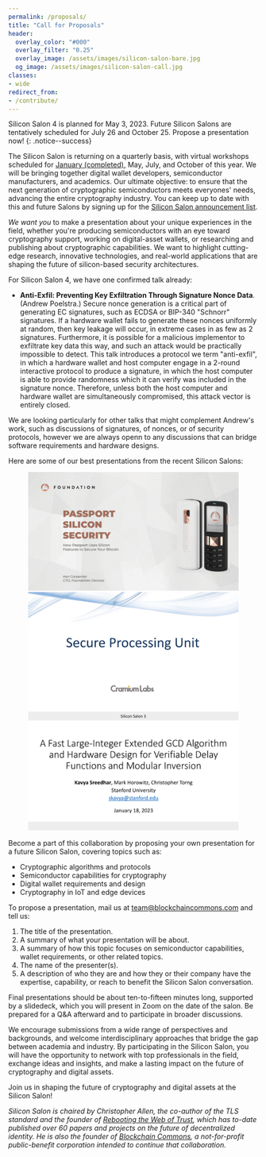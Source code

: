 ```yaml
---
permalink: /proposals/
title: "Call for Proposals"
header:
  overlay_color: "#000"
  overlay_filter: "0.25"
  overlay_image: /assets/images/silicon-salon-bare.jpg
  og_image: /assets/images/silicon-salon-call.jpg
classes:
- wide
redirect_from:
- /contribute/
---
```


Silicon Salon 4 is planned for May 3, 2023. Future Silicon Salons are tentatively scheduled for July 26 and October 25. Propose a presentation now!
{: .notice--success}

The Silicon Salon is returning on a quarterly basis, with virtual workshops scheduled for [January (completed)](https://www.siliconsalon.info/salon3/), May, July, and October of this year. We will be bringing together digital wallet developers, semiconductor manufacturers, and academics. Our ultimate objective: to ensure that the next generation of cryptographic semiconductors meets everyones' needs, advancing the entire cryptography industry. You can keep up to date with this and future Salons by signing up for the [Silicon Salon announcement list](/subscribe/).

_We want you_ to make a presentation about your unique experiences in the field, whether you're producing semiconductors with an eye toward cryptography support, working on digital-asset wallets, or researching and publishing about cryptographic capabilities. We want to highlight cutting-edge research, innovative technologies, and real-world applications that are shaping the future of silicon-based security architectures. 

For Silicon Salon 4, we have one confirmed talk already:

* **Anti-Exfil: Preventing Key Exfiltration Through Signature Nonce Data**. (Andrew Poelstra.) Secure nonce generation is a critical part of generating EC signatures, such as ECDSA or BIP-340 "Schnorr" signatures. If a hardware wallet fails to generate these nonces uniformly at random, then key leakage will occur, in extreme cases in as few as 2 signatures. Furthermore, it is possible for a malicious implementor to exfiltrate key data this way, and such an attack would be practically impossible to detect. This talk introduces a protocol we term "anti-exfil", in which a hardware wallet and host computer engage in a 2-round interactive protocol to produce a signature, in which the host computer is able to provide randomness which it can verify was included in the signature nonce. Therefore, unless both the host computer and hardware wallet are simultaneously compromised, this attack vector is entirely closed.

We are looking particularly for other talks that might complement Andrew's work, such as discussions of signatures, of nonces, or of security protocols, however we are always openn to any discussions that can bridge software requirements and hardware designs.

Here are some of our best presentations from the recent Silicon Salons:

<figure class="third">
  <a href="https://www.youtube.com/watch?v=ZCZ_dwui-X0"><img src="/assets/silicon-salon-2/presentations/foundation-presentation.jpg"></a>
  <a href="https://www.youtube.com/watch?v=r4PxckECvpo"><img src="/assets/silicon-salon-3/presentations/cramium-presentation.jpg"></a>
  <a href="https://www.youtube.com/watch?v=liMA-8zmu1E"><img src="/assets/silicon-salon-3/presentations/sreedhar-presentation.jpg"></a>
</figure>

Become a part of this collaboration by proposing your own presentation for a future Silicon Salon, covering topics such as:

* Cryptographic algorithms and protocols
* Semiconductor capabilities for cryptography
* Digital wallet requirements and design
* Cryptography in IoT and edge devices

To propose a presentation, mail us at [team@blockchaincommons.com](mailto:team@blockchaincommons.com) and tell us:

1. The title of the presentation.
2. A summary of what your presentation will be about.
3. A summary of how this topic focuses on semiconductor capabilities, wallet requirements, or other related topics.
4. The name of the presenter(s). 
5. A description of who they are and how they or their company have the expertise, capability, or reach to benefit the Silicon Salon conversation.

Final presentations should be about ten-to-fifteen minutes long, supported by a slidedeck, which you will present in Zoom on the date of the salon. Be prepared for a Q&A afterward and to participate in broader discussions.

We encourage submissions from a wide range of perspectives and backgrounds, and welcome interdisciplinary approaches that bridge the gap between academia and industry. By participating in the Silicon Salon, you will have the opportunity to network with top professionals in the field, exchange ideas and insights, and make a lasting impact on the future of cryptography and digital assets.

Join us in shaping the future of cryptography and digital assets at the Silicon Salon!

_Silicon Salon is chaired by Christopher Allen, the co-author of the TLS standard and the founder of [Rebooting the Web of Trust](https://www.weboftrust.info/), which has to-date published over 60 papers and projects on the future of decentralized identity. He is also the founder of [Blockchain Commons](https://www.blockchaincommons.com/), a not-for-profit public-benefit corporation intended to continue that collaboration._
